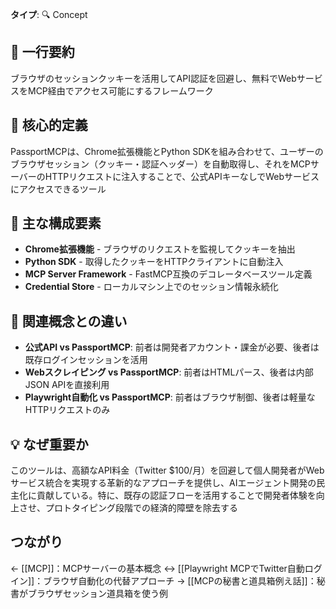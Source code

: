 **タイプ**: 🔍 Concept

## 📝 一行要約
ブラウザのセッションクッキーを活用してAPI認証を回避し、無料でWebサービスをMCP経由でアクセス可能にするフレームワーク

## 🎯 核心的定義
PassportMCPは、Chrome拡張機能とPython SDKを組み合わせて、ユーザーのブラウザセッション（クッキー・認証ヘッダー）を自動取得し、それをMCPサーバーのHTTPリクエストに注入することで、公式APIキーなしでWebサービスにアクセスできるツール

## 🌟 主な構成要素
- **Chrome拡張機能** - ブラウザのリクエストを監視してクッキーを抽出
- **Python SDK** - 取得したクッキーをHTTPクライアントに自動注入
- **MCP Server Framework** - FastMCP互換のデコレータベースツール定義
- **Credential Store** - ローカルマシン上でのセッション情報永続化

## 🔄 関連概念との違い
- **公式API vs PassportMCP**: 前者は開発者アカウント・課金が必要、後者は既存ログインセッションを活用
- **Webスクレイピング vs PassportMCP**: 前者はHTMLパース、後者は内部JSON APIを直接利用
- **Playwright自動化 vs PassportMCP**: 前者はブラウザ制御、後者は軽量なHTTPリクエストのみ

## 💡 なぜ重要か
このツールは、高額なAPI料金（Twitter $100/月）を回避して個人開発者がWebサービス統合を実現する革新的なアプローチを提供し、AIエージェント開発の民主化に貢献している。特に、既存の認証フローを活用することで開発者体験を向上させ、プロトタイピング段階での経済的障壁を除去する

## つながり
← [[MCP]]：MCPサーバーの基本概念
↔ [[Playwright MCPでTwitter自動ログイン]]：ブラウザ自動化の代替アプローチ
→ [[MCPの秘書と道具箱例え話]]：秘書がブラウザセッション道具箱を使う例

